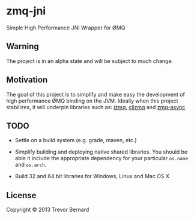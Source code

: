 # zmq-jni

Simple High Performance JNI Wrapper for ØMQ

## Warning

The project is in an alpha state and will be subject to much change.

## Motivation

The goal of this project is to simplify and make easy the development of high
performance ØMQ binding on the JVM. Ideally when this project stabilizes, it
will underpin libraries such as: [jzmq](https://github.com/zeromq/jzmq),
[cljzmq](https://github.com/zeromq/cljzmq) and
[zmq-async](https://github.com/lynaghk/zmq-async).

## TODO

* Settle on a build system (e.g. grade, maven, etc.)

* Simplify building and deploying native shared libraries. You should be able it
  include the appropriate dependency for your particular `os.name` and
  `os.arch`.

* Build 32 and 64 bit libraries for Windows, Linux and Mac OS X

## License

Copyright © 2013 Trevor Bernard
